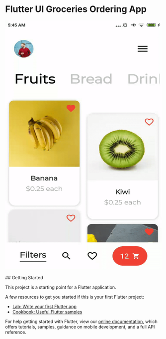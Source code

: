 # Flutter UI Groceries Ordering App
<p align="center"> 
  <img width="600" height="800" src="https://github.com/Dhruvpolaris/flutter_ui_groceries_app/blob/master/final%20output.gif">
</p>
## Getting Started

This project is a starting point for a Flutter application.

A few resources to get you started if this is your first Flutter project:

- [Lab: Write your first Flutter app](https://flutter.dev/docs/get-started/codelab)
- [Cookbook: Useful Flutter samples](https://flutter.dev/docs/cookbook)

For help getting started with Flutter, view our
[online documentation](https://flutter.dev/docs), which offers tutorials,
samples, guidance on mobile development, and a full API reference.

